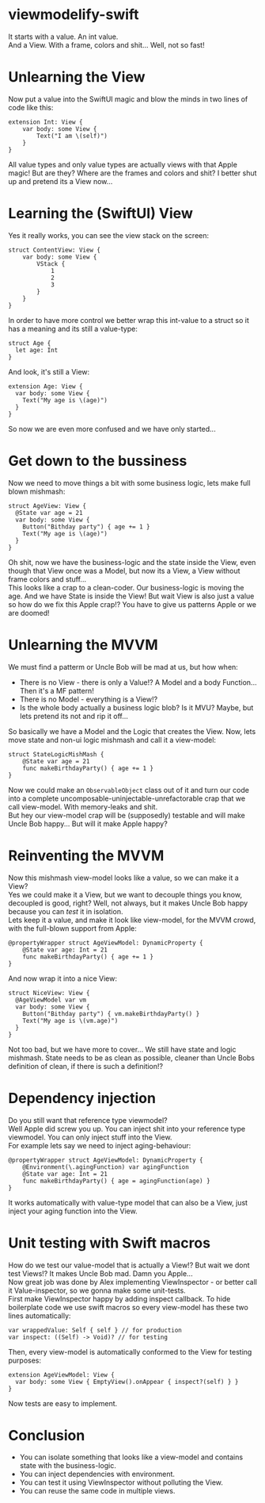 # viewmodelify-swift
It starts with a value.
An int value.\
And a View.
With a frame, colors and shit... Well, not so fast!

# Unlearning the View
Now put a value into the SwiftUI magic and blow the minds in two lines of code like this:
```
extension Int: View {
    var body: some View {
        Text("I am \(self)")
    }
}
```
All value types and only value types are actually views with that Apple magic! But are they? Where are the frames and colors and shit? I better shut up and pretend its a View now...

# Learning the (SwiftUI) View
Yes it really works, you can see the view stack on the screen:
```
struct ContentView: View {
    var body: some View {
        VStack {
            1
            2
            3
        }
    }
}
```

In order to have more control we better wrap this int-value to a struct so it has a meaning and its still a value-type:
```
struct Age {
  let age: Int
}
```
And look, it's still a View:
```
extension Age: View {
  var body: some View {
    Text("My age is \(age)")
  }
}
```
So now we are even more confused and we have only started...

# Get down to the bussiness
Now we need to move things a bit with some business logic, lets make full blown mishmash:
```
struct AgeView: View {
  @State var age = 21
  var body: some View {
    Button("Bithday party") { age += 1 }
    Text("My age is \(age)")
  }
}
```

Oh shit, now we have the business-logic and the state inside the View, even though that View once was a Model, but now its a View, a View without frame colors and stuff...\
This looks like a crap to a clean-coder. Our business-logic is moving the age. And we have State is inside the View! But wait View is also just a value so how do we fix this Apple crap!? You have to give us patterns Apple or we are doomed!

# Unlearning the MVVM
We must find a patterm or Uncle Bob will be mad at us, but how when:
- There is no View - there is only a Value!? A Model and a body Function... Then it's a MF pattern!
- There is no Model - everything is a View!?
- Is the whole body actually a business logic blob? Is it MVU? Maybe, but lets pretend its not and rip it off...

So basically we have a Model and the Logic that creates the View.
Now, lets move state and non-ui logic mishmash and call it a view-model:
```
struct StateLogicMishMash {
    @State var age = 21
    func makeBirthdayParty() { age += 1 }
}
```
Now we could make an `ObservableObject` class out of it and turn our code into a complete uncomposable-uninjectable-unrefactorable crap that we call view-model. With memory-leaks and shit.\
But hey our view-model crap will be (supposedly) testable and will make Uncle Bob happy... But will it make Apple happy?

# Reinventing the MVVM
Now this mishmash view-model looks like a value, so we can make it a View?\
Yes we could make it a View, but we want to decouple things you know, decoupled is good, right? Well, not always, but it makes Uncle Bob happy because you can *test* it in isolation.\
Lets keep it a value, and make it look like view-model, for the MVVM crowd, with the full-blown support from Apple:
```
@propertyWrapper struct AgeViewModel: DynamicProperty {
    @State var age: Int = 21
    func makeBirthdayParty() { age += 1 }
}
```
And now wrap it into a nice View:
```
struct NiceView: View {
  @AgeViewModel var vm
  var body: some View {
    Button("Bithday party") { vm.makeBirthdayParty() }
    Text("My age is \(vm.age)")
  }
}
```
Not too bad, but we have more to cover... We still have state and logic mishmash. State needs to be as clean as possible, cleaner than Uncle Bobs definition of clean, if there is such a definition!? 

# Dependency injection
Do you still want that reference type viewmodel?\
Well Apple did screw you up. You can inject shit into your reference type viewmodel. You can only inject stuff into the View.\
For example lets say we need to inject aging-behaviour:
```
@propertyWrapper struct AgeViewModel: DynamicProperty {
    @Environment(\.agingFunction) var agingFunction
    @State var age: Int = 21
    func makeBirthdayParty() { age = agingFunction(age) }
}
```
It works automatically with value-type model that can also be a View, just inject your aging function into the View.

# Unit testing with Swift macros
How do we test our value-model that is actually a View!? But wait we dont test Views!? It makes Uncle Bob mad. Damn you Apple...\
Now great job was done by Alex implementing ViewInspector - or better call it Value-inspector, so we gonna make some unit-tests.\
First make ViewInspector happy by adding inspect callback. To hide boilerplate code we use swift macros so every view-model has these two lines automatically:
```
var wrappedValue: Self { self } // for production
var inspect: ((Self) -> Void)? // for testing
```

Then, every view-model is automatically conformed to the View for testing purposes:
```
extension AgeViewModel: View {
  var body: some View { EmptyView().onAppear { inspect?(self) } }
}
```
Now tests are easy to implement.

# Conclusion
- You can isolate something that looks like a view-model and contains state with the business-logic.
- You can inject dependencies with environment.
- You can test it using ViewInspector without polluting the View.
- You can reuse the same code in multiple views.
